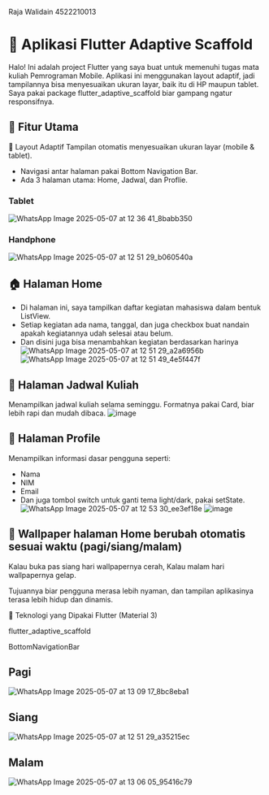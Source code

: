 Raja Walidain
4522210013
# 📱 Aplikasi Flutter Adaptive Scaffold

Halo! Ini adalah project Flutter yang saya buat untuk memenuhi tugas mata kuliah Pemrograman Mobile. Aplikasi ini menggunakan layout adaptif, jadi tampilannya bisa menyesuaikan ukuran layar, baik itu di HP maupun tablet. Saya pakai package flutter_adaptive_scaffold biar gampang ngatur responsifnya.

## 🎯 Fitur Utama
🧩 Layout Adaptif
Tampilan otomatis menyesuaikan ukuran layar (mobile & tablet).
- Navigasi antar halaman pakai Bottom Navigation Bar.
- Ada 3 halaman utama: Home, Jadwal, dan Proflie.

### Tablet
![WhatsApp Image 2025-05-07 at 12 36 41_8babb350](https://github.com/user-attachments/assets/705ebd63-648c-46db-8c15-797908c17028)
### Handphone
![WhatsApp Image 2025-05-07 at 12 51 29_b060540a](https://github.com/user-attachments/assets/09b8e903-7ef3-43c4-9490-fd8018e83fdf)

## 🏠 Halaman Home
- Di halaman ini, saya tampilkan daftar kegiatan mahasiswa dalam bentuk ListView.
- Setiap kegiatan ada nama, tanggal, dan juga checkbox buat nandain apakah kegiatannya udah selesai atau belum.
- Dan disini juga bisa menambahkan kegiatan berdasarkan harinya
![WhatsApp Image 2025-05-07 at 12 51 29_a2a6956b](https://github.com/user-attachments/assets/280dc7a2-921e-456c-b80b-880b67513804)
![WhatsApp Image 2025-05-07 at 12 51 49_4e5f447f](https://github.com/user-attachments/assets/edd2c307-8ba8-4baa-8df1-974e20c8707e)

## 📅 Halaman Jadwal Kuliah
Menampilkan jadwal kuliah selama seminggu.
Formatnya pakai Card, biar lebih rapi dan mudah dibaca.
![image](https://github.com/user-attachments/assets/233396ef-dc67-48b0-b3c9-4c9427702321)


## 👤 Halaman Profile
Menampilkan informasi dasar pengguna seperti:

- Nama
- NIM
- Email
- Dan juga tombol switch untuk ganti tema light/dark, pakai setState.
![WhatsApp Image 2025-05-07 at 12 53 30_ee3ef18e](https://github.com/user-attachments/assets/ff3e680c-02d1-4372-97bb-cca2ea72e0f6)
![image](https://github.com/user-attachments/assets/49ecf390-a9f1-42dc-970d-99d2d214dcb4)


## 🌄 Wallpaper halaman Home berubah otomatis sesuai waktu (pagi/siang/malam)

Kalau buka pas siang hari wallpapernya cerah, Kalau malam hari wallpapernya gelap.

Tujuannya biar pengguna merasa lebih nyaman, dan tampilan aplikasinya terasa lebih hidup dan dinamis.

🔧 Teknologi yang Dipakai
Flutter (Material 3)

flutter_adaptive_scaffold

BottomNavigationBar

## Pagi
![WhatsApp Image 2025-05-07 at 13 09 17_8bc8eba1](https://github.com/user-attachments/assets/8f1d9b25-0582-4a2c-b461-cdbbe32f3210)

## Siang
![WhatsApp Image 2025-05-07 at 12 51 29_a35215ec](https://github.com/user-attachments/assets/0920cf25-4c94-4ef0-8cd0-d21181eb3009)

## Malam
![WhatsApp Image 2025-05-07 at 13 06 05_95416c79](https://github.com/user-attachments/assets/d06f1cb6-a1e7-4536-97bb-95201a5cee6e)


